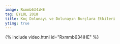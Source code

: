 ```yaml
---
image: Rxmmb634iHE
tag: EYLÜL 2018
title: Koç Dolunayı ve Dolunayın Burçlara Etkileri
ytimg: true
---
```

{% include video.html id="Rxmmb634iHE" %}
